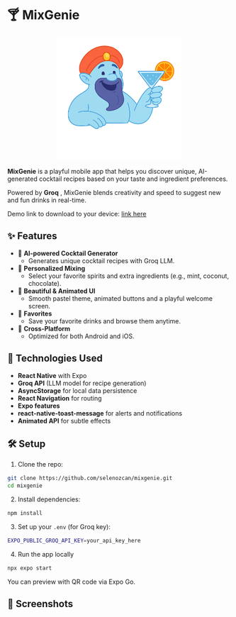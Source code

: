 # 🍸 MixGenie

<div align="center">
  <img src="assets/images/mixgenie3.png" alt="MixGenie App Screenshot" width="280"/>
</div>

**MixGenie** is a playful mobile app that helps you discover unique, AI-generated cocktail recipes based on your taste and ingredient preferences.

Powered by  **Groq** , MixGenie blends creativity and speed to suggest new and fun drinks in real-time.

Demo link to download to your device: [link here](iamwaitingforthebuildinthequeuelikeforever.com "bleh")

## ✨ Features

- 🍹 **AI-powered Cocktail Generator**
  - Generates unique cocktail recipes with Groq LLM.
- 🧠 **Personalized Mixing**
  - Select your favorite spirits and extra ingredients (e.g., mint, coconut, chocolate).
- 🎨 **Beautiful & Animated UI**
  - Smooth pastel theme, animated buttons and a playful welcome screen.
- 💖 **Favorites**
  - Save your favorite drinks and browse them anytime.
- 🔄 **Cross-Platform**
  - Optimized for both Android and iOS.

## 📱 Technologies Used

- **React Native** with Expo
- **Groq API** (LLM model for recipe generation)
- **AsyncStorage** for local data persistence
- **React Navigation** for routing
- **Expo features**
- **react-native-toast-message** for alerts and notifications
- **Animated API** for subtle effects

## 🛠 Setup

1. Clone the repo:

```bash
git clone https://github.com/selenozcan/mixgenie.git
cd mixgenie
```

2) Install dependencies:

```bash
npm install
```

3) Set up your `.env` (for Groq key):

```bash
EXPO_PUBLIC_GROQ_API_KEY=your_api_key_here
```

4) Run the app locally

```bash
npx expo start
```

You can preview with QR code via Expo Go.

## 📱 Screenshots
